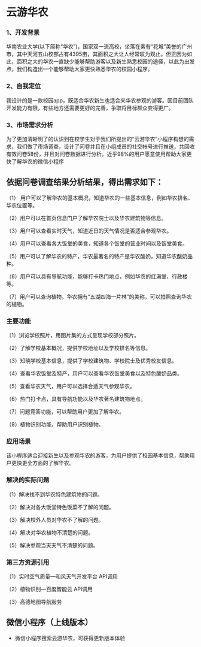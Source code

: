 # 云游华农

### 1、开发背景

华南农业大学(以下简称“华农”)，国家双一流高校，坐落在素有“花城”美誉的广州市，其中天河五山校部占有4395亩，其面积之大让人经常叹为观止。但正因为如此，面积之大的华农一直缺少能够帮助游客以及新生熟悉校园的途径，以此为出发点，我们构造出一个能够帮助大家更快熟悉华农的校园小程序。

### 2、自我定位

我设计的是一款校园app，既适合华农新生也适合来华农参观的游客。因目前团队开发能力有限，有些地方还需要更好的完善，争取将目标群众变得更广。

### 3、市场需求分析

为了更加清晰明了的认识到在校学生对于我们所提出的“云游华农”小程序构想的需求，我们做了市场调查，设计了问卷并且在小组成员的社交帐号进行推送，共回收有效问卷58份，并且对问卷数据进行分析。近乎98%的用户愿意使用帮助大家更快了解华农的微信小程序

 ## 依据问卷调查结果分析结果，得出需求如下：

（1） 用户可以了解华农的基本概况，知道华农的一些基本信息，例如华农排名、华农位置等。

（2）用户可以在首页信息门户了解华农院士以及华农建筑物等信息。

（3）用户可以查看实时天气，知道近日的天气情况是否适合参观华农。

（4）用户可以查看各大饭堂的美食，知道各个饭堂的营业时间以及饭堂美食。

（5）用户可以了解华农的特产，华农最著名的特产是华农酸奶，知道华农酸奶品种。

（6）用户可以具有导航功能，能够打卡热门地点，例如华农的红满堂、行政楼等。

（7）用户可以查询植物，华农拥有“五湖四海一片林”的美称，可以拍照查询华农的植物。

### 主要功能

（1）浏览学校照片，用图片集的方式呈现学校部分照片。

（2）了解学校基本概况，提供学校地址以及学校排名等信息。

（3）知晓学校基本信息，提供了学校建筑物、学校院士及优秀校友信息。

（4）查看华农饭堂及特产，用户可以查看华农饭堂美食以及特色酸奶品类。

（5）查看华农天气，用户可以选择合适天气参观华农。

（6）热门打卡点，具有导航功能以及华农著名建筑物地点。

（7）问题竞答功能，可以帮助用户更加了解华农。

（8）植物识别功能，帮助用户识别植物。

### 应用场景

 该小程序适合迎接新生以及参观华农的游客，为用户提供了校园基本信息，帮助用户更快更全方面的了解华农。

### 解决的实际问题

（1）解决找不到华农特色建筑物的问题。

 （2）解决对各大饭堂特色饭菜不了解的问题。

 （3）解决校外人员对华农不了解的问题。

 （4）解决对华农植物不清楚的问题。

 （5）解决参观当天天气不清楚的问题。



### 第三方资源引用

（1）实时空气质量—和风天气开发平台  API调用

（2）植物识别—百度智能云  API调用

（3）高德地图导航服务



## 微信小程序（上线版本）

- 微信小程序搜索云游华农，可获得更新版本体验

